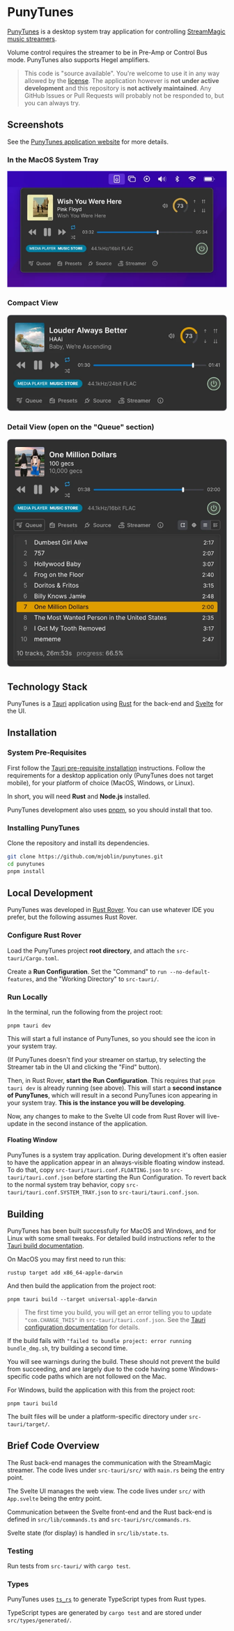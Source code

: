 # PunyTunes

[PunyTunes](https://punytunes.app) is a desktop system tray application for controlling
[StreamMagic music streamers](https://www.cambridgeaudio.com/row/en/products/streammagic).

Volume control requires the streamer to be in Pre-Amp or Control Bus mode. PunyTunes also supports
Hegel amplifiers.

> This code is "source available". You're welcome to use it in any way allowed by the
> [license](./LICENSE). The application however is **not under active development** and this
> repository is **not actively maintained**. Any GitHub Issues or Pull Requests will probably not be
> responded to, but you can always try.

## Screenshots

See the [PunyTunes application website](https://punytunes.app) for more details.

### In the MacOS System Tray

![PunyTunes System Tray](./media/punytunes-system-tray-vol_640.webp)

### Compact View

![Compact View](./media/punytunes-preamp_640.webp)

### Detail View (open on the "Queue" section)

![Detail View](./media/punytunes-queue-simple_640.webp)


## Technology Stack

PunyTunes is a [Tauri](https://tauri.app/) application using [Rust](https://www.rust-lang.org/) for
the back-end and [Svelte](https://svelte.dev/) for the UI.

## Installation

### System Pre-Requisites

First follow the [Tauri pre-requisite installation](https://v2.tauri.app/start/) instructions.
Follow the requirements for a desktop application only (PunyTunes does not target mobile), for your
platform of choice (MacOS, Windows, or Linux).

In short, you will need **Rust** and **Node.js** installed.

PunyTunes development also uses [pnpm](https://pnpm.io/installation), so you should install that
too.

### Installing PunyTunes

Clone the repository and install its dependencies.

```bash
git clone https://github.com/mjoblin/punytunes.git
cd punytunes
pnpm install
```

## Local Development

PunyTunes was developed in [Rust Rover](https://www.jetbrains.com/rust/). You can use whatever IDE
you prefer, but the following assumes Rust Rover.

### Configure Rust Rover

Load the PunyTunes project **root directory**, and attach the `src-tauri/Cargo.toml`.

Create a **Run Configuration**. Set the "Command" to `run --no-default-features`, and the "Working
Directory" to `src-tauri/`.

### Run Locally

In the terminal, run the following from the project root:

```
pnpm tauri dev
```

This will start a full instance of PunyTunes, so you should see the icon in your system tray.

(If PunyTunes doesn't find your streamer on startup, try selecting the Streamer tab in the UI and
clicking the "Find" button).

Then, in Rust Rover, **start the Run Configuration**. This requires that `pnpm tauri dev` is already
running (see above). This will start a **second instance of PunyTunes**, which will result in a
second PunyTunes icon appearing in your system tray. **This is the instance you will be
developing**.

Now, any changes to make to the Svelte UI code from Rust Rover will live-update in the second
instance of the application.

#### Floating Window

PunyTunes is a system tray application. During development it's often easier to have the application
appear in an always-visible floating window instead. To do that, copy
`src-tauri/tauri.conf.FLOATING.json` to `src-tauri/tauri.conf.json` before starting the Run
Configuration. To revert back to the normal system tray behavior, copy
`src-tauri/tauri.conf.SYSTEM_TRAY.json` to `src-tauri/tauri.conf.json`.

## Building

PunyTunes has been built successfully for MacOS and Windows, and for Linux with some small tweaks.
For detailed build instructions refer to the [Tauri build documentation](https://v2.tauri.app/distribute/).

On MacOS you may first need to run this:

```
rustup target add x86_64-apple-darwin
```

And then build the application from the project root:

```
pnpm tauri build --target universal-apple-darwin
```

> The first time you build, you will get an error telling you to update `"com.CHANGE_THIS"` in
> `src-tauri/tauri.conf.json`. See the
> [Tauri configuration documentation](https://v2.tauri.app/reference/config/#identifier) for
> details.

If the build fails with `"failed to bundle project: error running bundle_dmg.sh`, try building a
second time.

You will see warnings during the build. These should not prevent the build from succeeding, and are
largely due to the code having some Windows-specific code paths which are not followed on the Mac.

For Windows, build the application with this from the project root:

```
pnpm tauri build
```

The built files will be under a platform-specific directory under `src-tauri/target/`.

## Brief Code Overview

The Rust back-end manages the communication with the StreamMagic streamer. The code lives under
`src-tauri/src/` with `main.rs` being the entry point.

The Svelte UI manages the web view. The code lives under `src/` with `App.svelte` being the
entry point.

Communication between the Svelte front-end and the Rust back-end is defined in `src/lib/commands.ts`
and `src-tauri/src/commands.rs`.

Svelte state (for display) is handled in `src/lib/state.ts`.

### Testing

Run tests from `src-tauri/` with `cargo test`.

### Types

PunyTunes uses [`ts_rs`](https://docs.rs/ts-rs/latest/ts_rs/) to generate TypeScript types from Rust
types.

TypeScript types are generated by `cargo test` and are stored under `src/types/generated/`. 
